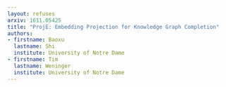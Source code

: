 ```yaml
---
layout: refuses
arxiv: 1611.05425
title: "ProjE: Embedding Projection for Knowledge Graph Completion"
authors:
- firstname: Baoxu
  lastname: Shi
  institute: University of Notre Dame
- firstname: Tim
  lastname: Weninger
  institute: University of Notre Dame
---
```

